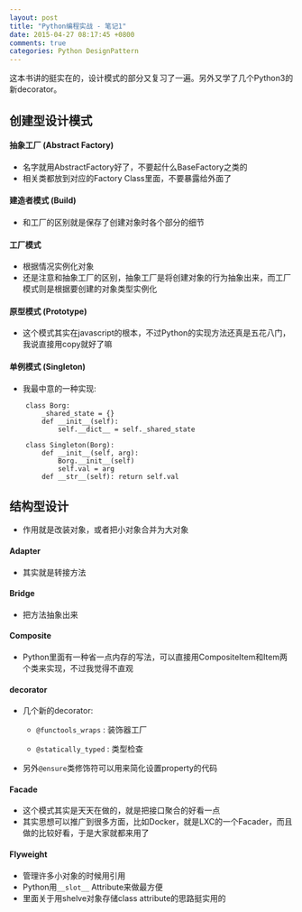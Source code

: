 ```yaml
---
layout: post
title: "Python编程实战 - 笔记1"
date: 2015-04-27 08:17:45 +0800
comments: true
categories: Python DesignPattern
---
```


这本书讲的挺实在的，设计模式的部分又复习了一遍。另外又学了几个Python3的新decorator。

## 创建型设计模式

#### 抽象工厂 (Abstract Factory)

* 名字就用AbstractFactory好了，不要起什么BaseFactory之类的
* 相关类都放到对应的Factory Class里面，不要暴露给外面了

#### 建造者模式 (Build)

* 和工厂的区别就是保存了创建对象时各个部分的细节

#### 工厂模式

* 根据情况实例化对象
* 还是注意和抽象工厂的区别，抽象工厂是将创建对象的行为抽象出来，而工厂模式则是根据要创建的对象类型实例化

#### 原型模式 (Prototype)

* 这个模式其实在javascript的根本，不过Python的实现方法还真是五花八门，我说直接用copy就好了嘛

#### 单例模式 (Singleton)

* 我最中意的一种实现:

```
    class Borg:
        _shared_state = {}
        def __init__(self):
            self.__dict__ = self._shared_state

    class Singleton(Borg):
        def __init__(self, arg):
            Borg.__init__(self)
            self.val = arg
        def __str__(self): return self.val
```

## 结构型设计

* 作用就是改装对象，或者把小对象合并为大对象

#### Adapter

* 其实就是转接方法

#### Bridge

* 把方法抽象出来

#### Composite

* Python里面有一种省一点内存的写法，可以直接用CompositeItem和Item两个类来实现，不过我觉得不直观

#### decorator

* 几个新的decorator:

    * `@functools_wraps` : 装饰器工厂

    * `@statically_typed` : 类型检查

* 另外`@ensure`类修饰符可以用来简化设置property的代码

#### Facade

* 这个模式其实是天天在做的，就是把接口聚合的好看一点
* 其实思想可以推广到很多方面，比如Docker，就是LXC的一个Facader，而且做的比较好看，于是大家就都来用了

#### Flyweight

* 管理许多小对象的时候用引用
* Python用`__slot__` Attribute来做最方便
* 里面关于用shelve对象存储class attribute的思路挺实用的
